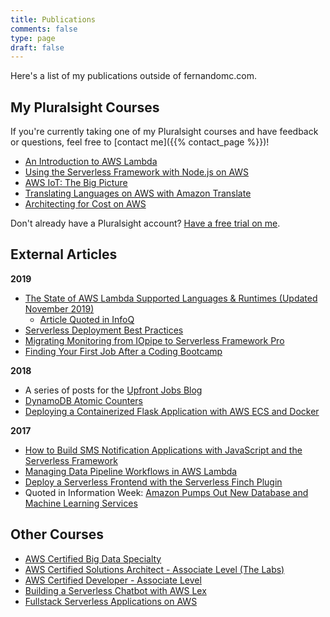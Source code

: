 ```yaml
---
title: Publications
comments: false
type: page
draft: false
---
```


Here's a list of my publications outside of fernandomc.com.

## My Pluralsight Courses

If you're currently taking one of my Pluralsight courses and have feedback or questions, feel free to [contact me]({{% contact_page %}})! 

- [An Introduction to AWS Lambda](https://app.pluralsight.com/library/courses/aws-developer-introduction-aws-lambda/table-of-contents)
- [Using the Serverless Framework with Node.js on AWS](https://app.pluralsight.com/library/courses/aws-nodejs-serverless-framework-using)
- [AWS IoT: The Big Picture](https://app.pluralsight.com/library/courses/aws-iot-big-picture/table-of-contents)
- [Translating Languages on AWS with Amazon Translate](https://www.pluralsight.com/courses/aws-translate-text)
- [Architecting for Cost on AWS](https://www.pluralsight.com/courses/aws-architecting-cost)


Don't already have a Pluralsight account? [Have a free trial on me](https://pluralsight.pxf.io/RW5Bb).

## External Articles

**2019**

- [The State of AWS Lambda Supported Languages & Runtimes (Updated November 2019)
](https://serverless.com/blog/aws-lambda-supported-languages-and-runtimes)
    - [Article Quoted in InfoQ](https://www.infoq.com/news/2019/11/aws-lambda-data-processing/)
- [Serverless Deployment Best Practices](https://serverless.com/blog/serverless-deployment-best-practices/)
- [Migrating Monitoring from IOpipe to Serverless Framework Pro](https://serverless.com/blog/iopipe-to-serverless/)
- [Finding Your First Job After a Coding Bootcamp](https://blog.upfrontjobs.io/blog/first-job-after-bootcamp)

**2018**

- A series of posts for the [Upfront Jobs Blog](https://blog.upfrontjobs.io/)
- [DynamoDB Atomic Counters](https://linuxacademy.com/blog/amazon-web-services-2/dynamodb-atomic-counters/)
- [Deploying a Containerized Flask Application with AWS ECS and Docker](https://linuxacademy.com/blog/amazon-web-services-2/deploying-a-containerized-flask-application-with-aws-ecs-and-docker/)

**2017**

- [How to Build SMS Notification Applications with JavaScript and the Serverless Framework](https://www.twilio.com/blog/2017/09/serverless-text-notification-app-serverless-javascript.html)
- [Managing Data Pipeline Workflows in AWS Lambda](https://www.pluralsight.com/blog/software-development/data-aws-lambda)
- [Deploy a Serverless Frontend with the Serverless Finch Plugin](https://serverless.com/blog/deploy-serverless-frontend-with-serverless-finch-plugin/)
- Quoted in Information Week: [Amazon Pumps Out New Database and Machine Learning Services
](https://www.informationweek.com/cloud/amazon-pumps-out-new-database-and-machine-learning-services-/d/d-id/1330524)


## Other Courses

- [AWS Certified Big Data Specialty](https://linuxacademy.com/amazon-web-services/training/course/name/aws-certified-big-data-specialty-course) 
- [AWS Certified Solutions Architect - Associate Level (The Labs)](https://linuxacademy.com/amazon-web-services/training/course/name/aws-certified-solutions-architect-associate-level)
- [AWS Certified Developer - Associate Level](https://linuxacademy.com/amazon-web-services/training/course/name/aws-certified-developer-associate-2018)
- [Building a Serverless Chatbot with AWS Lex](https://linuxacademy.com/amazon-web-services/training/course/name/building-a-serverless-chatbot-with-aws-lex)
- [Fullstack Serverless Applications on AWS](https://linuxacademy.com/amazon-web-services/training/course/name/developing-full-stack-serverless-applications-on-aws)

